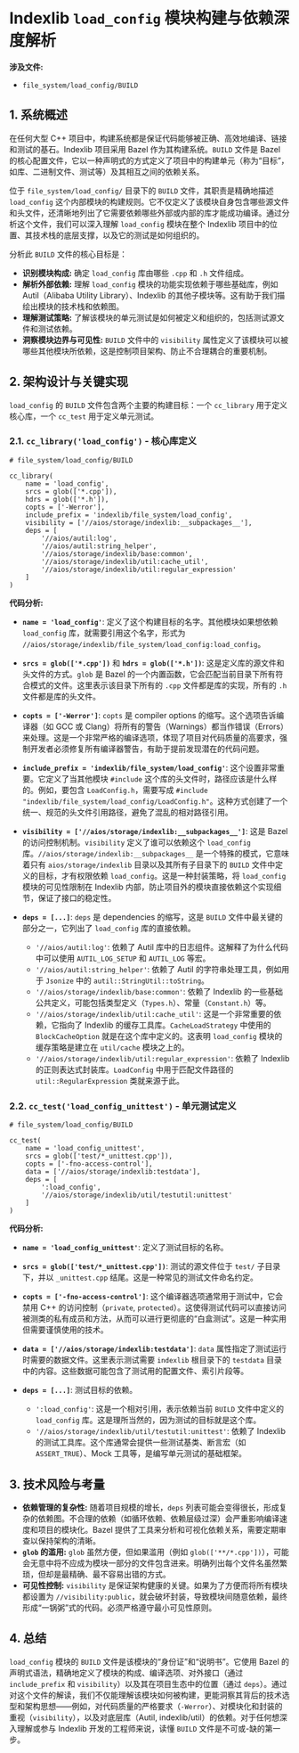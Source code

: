 
# Indexlib `load_config` 模块构建与依赖深度解析

**涉及文件:**
*   `file_system/load_config/BUILD`

## 1. 系统概述

在任何大型 C++ 项目中，构建系统都是保证代码能够被正确、高效地编译、链接和测试的基石。Indexlib 项目采用 Bazel 作为其构建系统。`BUILD` 文件是 Bazel 的核心配置文件，它以一种声明式的方式定义了项目中的构建单元（称为“目标”，如库、二进制文件、测试等）及其相互之间的依赖关系。

位于 `file_system/load_config/` 目录下的 `BUILD` 文件，其职责是精确地描述 `load_config` 这个内部模块的构建规则。它不仅定义了该模块自身包含哪些源文件和头文件，还清晰地列出了它需要依赖哪些外部或内部的库才能成功编译。通过分析这个文件，我们可以深入理解 `load_config` 模块在整个 Indexlib 项目中的位置、其技术栈的底层支撑，以及它的测试是如何组织的。

分析此 `BUILD` 文件的核心目标是：

*   **识别模块构成:** 确定 `load_config` 库由哪些 `.cpp` 和 `.h` 文件组成。
*   **解析外部依赖:** 理解 `load_config` 模块的功能实现依赖于哪些基础库，例如 Autil（Alibaba Utility Library）、Indexlib 的其他子模块等。这有助于我们描绘出模块的技术栈和依赖图。
*   **理解测试策略:** 了解该模块的单元测试是如何被定义和组织的，包括测试源文件和测试依赖。
*   **洞察模块边界与可见性:** `BUILD` 文件中的 `visibility` 属性定义了该模块可以被哪些其他模块所依赖，这是控制项目架构、防止不合理耦合的重要机制。

## 2. 架构设计与关键实现

`load_config` 的 `BUILD` 文件包含两个主要的构建目标：一个 `cc_library` 用于定义核心库，一个 `cc_test` 用于定义单元测试。

### 2.1. `cc_library('load_config')` - 核心库定义

```bazel
# file_system/load_config/BUILD

cc_library(
    name = 'load_config',
    srcs = glob(['*.cpp']),
    hdrs = glob(['*.h']),
    copts = ['-Werror'],
    include_prefix = 'indexlib/file_system/load_config',
    visibility = ['//aios/storage/indexlib:__subpackages__'],
    deps = [
        '//aios/autil:log',
        '//aios/autil:string_helper',
        '//aios/storage/indexlib/base:common',
        '//aios/storage/indexlib/util:cache_util',
        '//aios/storage/indexlib/util:regular_expression'
    ]
)
```

**代码分析:**

*   **`name = 'load_config'`**: 定义了这个构建目标的名字。其他模块如果想依赖 `load_config` 库，就需要引用这个名字，形式为 `//aios/storage/indexlib/file_system/load_config:load_config`。

*   **`srcs = glob(['*.cpp'])`** 和 **`hdrs = glob(['*.h'])`**: 这是定义库的源文件和头文件的方式。`glob` 是 Bazel 的一个内置函数，它会匹配当前目录下所有符合模式的文件。这里表示该目录下所有的 `.cpp` 文件都是库的实现，所有的 `.h` 文件都是库的头文件。

*   **`copts = ['-Werror']`**: `copts` 是 compiler options 的缩写。这个选项告诉编译器（如 GCC 或 Clang）将所有的警告（Warnings）都当作错误（Errors）来处理。这是一个非常严格的编译选项，体现了项目对代码质量的高要求，强制开发者必须修复所有编译器警告，有助于提前发现潜在的代码问题。

*   **`include_prefix = 'indexlib/file_system/load_config'`**: 这个设置非常重要。它定义了当其他模块 `#include` 这个库的头文件时，路径应该是什么样的。例如，要包含 `LoadConfig.h`，需要写成 `#include "indexlib/file_system/load_config/LoadConfig.h"`。这种方式创建了一个统一、规范的头文件引用路径，避免了混乱的相对路径引用。

*   **`visibility = ['//aios/storage/indexlib:__subpackages__']`**: 这是 Bazel 的访问控制机制。`visibility` 定义了谁可以依赖这个 `load_config` 库。`//aios/storage/indexlib:__subpackages__` 是一个特殊的模式，它意味着只有 `aios/storage/indexlib` 目录以及其所有子目录下的 `BUILD` 文件中定义的目标，才有权限依赖 `load_config`。这是一种封装策略，将 `load_config` 模块的可见性限制在 Indexlib 内部，防止项目外的模块直接依赖这个实现细节，保证了接口的稳定性。

*   **`deps = [...]`**: `deps` 是 dependencies 的缩写，这是 `BUILD` 文件中最关键的部分之一，它列出了 `load_config` 库的直接依赖。
    *   `'//aios/autil:log'`: 依赖了 Autil 库中的日志组件。这解释了为什么代码中可以使用 `AUTIL_LOG_SETUP` 和 `AUTIL_LOG` 等宏。
    *   `'//aios/autil:string_helper'`: 依赖了 Autil 的字符串处理工具，例如用于 `Jsonize` 中的 `autil::StringUtil::toString`。
    *   `'//aios/storage/indexlib/base:common'`: 依赖了 Indexlib 的一些基础公共定义，可能包括类型定义（`Types.h`）、常量（`Constant.h`）等。
    *   `'//aios/storage/indexlib/util:cache_util'`: 这是一个非常重要的依赖，它指向了 Indexlib 的缓存工具库。`CacheLoadStrategy` 中使用的 `BlockCacheOption` 就是在这个库中定义的。这表明 `load_config` 模块的缓存策略是建立在 `util/cache` 模块之上的。
    *   `'//aios/storage/indexlib/util:regular_expression'`: 依赖了 Indexlib 的正则表达式封装库。`LoadConfig` 中用于匹配文件路径的 `util::RegularExpression` 类就来源于此。

### 2.2. `cc_test('load_config_unittest')` - 单元测试定义

```bazel
# file_system/load_config/BUILD

cc_test(
    name = 'load_config_unittest',
    srcs = glob(['test/*_unittest.cpp']),
    copts = ['-fno-access-control'],
    data = ['//aios/storage/indexlib:testdata'],
    deps = [
        ':load_config',
        '//aios/storage/indexlib/util/testutil:unittest'
    ]
)
```

**代码分析:**

*   **`name = 'load_config_unittest'`**: 定义了测试目标的名称。

*   **`srcs = glob(['test/*_unittest.cpp'])`**: 测试的源文件位于 `test/` 子目录下，并以 `_unittest.cpp` 结尾。这是一种常见的测试文件命名约定。

*   **`copts = ['-fno-access-control']`**: 这个编译器选项通常用于测试中，它会禁用 C++ 的访问控制（`private`, `protected`）。这使得测试代码可以直接访问被测类的私有成员和方法，从而可以进行更彻底的“白盒测试”。这是一种实用但需要谨慎使用的技术。

*   **`data = ['//aios/storage/indexlib:testdata']`**: `data` 属性指定了测试运行时需要的数据文件。这里表示测试需要 `indexlib` 根目录下的 `testdata` 目录中的内容。这些数据可能包含了测试用的配置文件、索引片段等。

*   **`deps = [...]`**: 测试目标的依赖。
    *   `':load_config'`: 这是一个相对引用，表示依赖当前 `BUILD` 文件中定义的 `load_config` 库。这是理所当然的，因为测试的目标就是这个库。
    *   `'//aios/storage/indexlib/util/testutil:unittest'`: 依赖了 Indexlib 的测试工具库。这个库通常会提供一些测试基类、断言宏（如 `ASSERT_TRUE`）、Mock 工具等，是编写单元测试的基础框架。

## 3. 技术风险与考量

*   **依赖管理的复杂性:** 随着项目规模的增长，`deps` 列表可能会变得很长，形成复杂的依赖图。不合理的依赖（如循环依赖、依赖层级过深）会严重影响编译速度和项目的模块化。Bazel 提供了工具来分析和可视化依赖关系，需要定期审查以保持架构的清晰。
*   **`glob` 的滥用:** `glob` 虽然方便，但如果滥用（例如 `glob(['**/*.cpp'])`），可能会无意中将不应成为模块一部分的文件包含进来。明确列出每个文件名虽然繁琐，但却是最精确、最不容易出错的方式。
*   **可见性控制:** `visibility` 是保证架构健康的关键。如果为了方便而将所有模块都设置为 `//visibility:public`，就会破坏封装，导致模块间随意依赖，最终形成“一锅粥”式的代码。必须严格遵守最小可见性原则。

## 4. 总结

`load_config` 模块的 `BUILD` 文件是该模块的“身份证”和“说明书”。它使用 Bazel 的声明式语法，精确地定义了模块的构成、编译选项、对外接口（通过 `include_prefix` 和 `visibility`）以及其在项目生态中的位置（通过 `deps`）。通过对这个文件的解读，我们不仅能理解该模块如何被构建，更能洞察其背后的技术选型和架构思想——例如，对代码质量的严格要求（`-Werror`）、对模块化和封装的重视（`visibility`），以及对底层库（Autil, indexlib/util）的依赖。对于任何想深入理解或参与 Indexlib 开发的工程师来说，读懂 `BUILD` 文件是不可或-缺的第一步。
